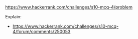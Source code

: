 https://www.hackerrank.com/challenges/s10-mcq-4/problem

Explain:
- https://www.hackerrank.com/challenges/s10-mcq-4/forum/comments/250053
